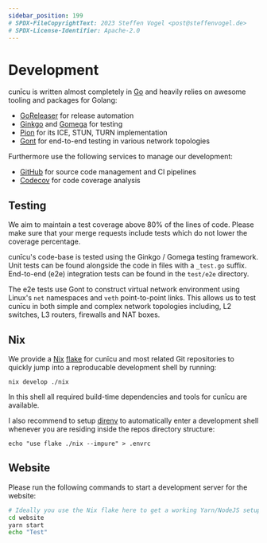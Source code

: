 ```yaml
---
sidebar_position: 199
# SPDX-FileCopyrightText: 2023 Steffen Vogel <post@steffenvogel.de>
# SPDX-License-Identifier: Apache-2.0
---
```


# Development

cunīcu is written almost completely in [Go](https://go.dev/) and heavily relies on awesome tooling and packages for Golang:

- [GoReleaser](https://goreleaser.com/) for release automation
- [Ginkgo](https://onsi.github.io/ginkgo) and [Gomega](https://onsi.github.io/gomega) for testing
- [Pion](https://github.com/pion) for its ICE, STUN, TURN implementation
- [Gont](https://github.com/cunicu/gont) for end-to-end testing in various network topologies

Furthermore use the following services to manage our development:

- [GitHub](https://github.com/cunicu/cunicu) for source code management and CI pipelines
- [Codecov](https://app.codecov.io/gh/cunicu/cunicu) for code coverage analysis

## Testing

We aim to maintain a test coverage above 80% of the lines of code.
Please make sure that your merge requests include tests which do not lower the coverage percentage.

cunīcu's code-base is tested using the Ginkgo / Gomega testing framework.
Unit tests can be found alongside the code in files with a `_test.go` suffix.
End-to-end (e2e) integration tests can be found in the `test/e2e` directory.

The e2e tests use Gont to construct virtual network environment using Linux's `net` namespaces and `veth` point-to-point links.
This allows us to test cunīcu in both simple and complex network topologies including, L2 switches, L3 routers, firewalls and NAT boxes.

## Nix

We provide a [Nix](https://nixos.org/) [flake](https://nixos.wiki/wiki/Flakes) for cunīcu and most related Git repositories to quickly jump into a reproducable development shell by running:

```shell
nix develop ./nix
```

In this shell all required build-time dependencies and tools for cunīcu are available.

I also recommend to setup [direnv](https://direnv.net/) to automatically enter a development shell whenever you are residing inside the repos directory structure:

```shell
echo "use flake ./nix --impure" > .envrc
```

## Website

Please run the following commands to start a development server for the website:

```bash
# Ideally you use the Nix flake here to get a working Yarn/NodeJS setup
cd website
yarn start
echo "Test"
```
